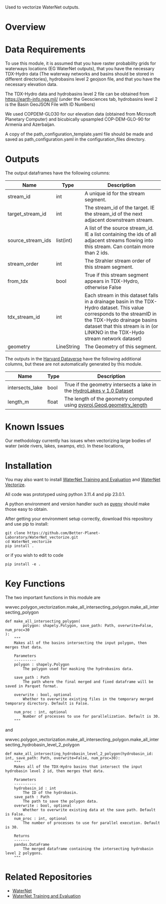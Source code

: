 Used to vectorize WaterNet outputs.

# Overview

# Data Requirements

To use this module, it is assumed that you have raster probability grids for waterways locations (EG WaterNet outputs),
that you have the necessary TDX-Hydro data (The waterway networks and basins should be stored in different directories),
hydrobasins level 2 geojson file, and that you have the necessary elevation data.

The TDX-Hydro data and hydrobasins level 2
file can be obtained from https://earth-info.nga.mil/ (under the Geosciences tab, hydrobasins level 2 is the Basin GeoJSON File with ID Numbers)

We used COPDEM-GLO30 for our elevation data (obtained from Microsoft Planetary Computer)
and bicubically upsampled COP-DEM-GLO-90 for Armenia and Azerbaijan.

A copy of the path_configuration_template.yaml file should be made and saved as path_configuration.yaml in the
configuration_files directory.


# Outputs

The output dataframes have the following columns:

| Name              | Type       | Description                                                                                                                                                                                                                              |
|-------------------|------------|------------------------------------------------------------------------------------------------------------------------------------------------------------------------------------------------------------------------------------------|
| stream_id         | int        | A unique id for the stream segment.                                                                                                                                                                                                      |
| target_stream_id  | int        | The stream_id of the target. IE the stream_id of the next adjacent downstream stream.                                                                                                                                                    |
| source_stream_ids | list(int)  | A list of the source stream_id. IE a list containing the ids of all adjacent streams flowing into this stream. Can contain more than 2 ids.                                                                                              |
| stream_order      | int        | The Strahler stream order of this stream segment.                                                                                                                                                                                        |
| from_tdx          | bool       | True if this stream segment appears in TDX-Hydro, otherwise False                                                                                                                                                                        |
| tdx_stream_id     | int        | Each stream in this dataset falls in a drainage basin in the TDX-Hydro dataset. This value corresponds to the streamID in the TDX-Hydo drainage basins dataset that this stream is in (or LINKNO in the TDX-Hydo stream network dataset) |
| geometry          | LineString | The Geometry of this segment.                                                                                                                                                                                                            |

The outputs in the [Harvard Dataverse](https://dataverse.harvard.edu/dataset.xhtml?persistentId=doi:10.7910/DVN/YY2XMG) have the following additional columns, but these are not automatically generated by this module.

| Name            | Type  | Description                                                                                                                                                  |
|-----------------|-------|--------------------------------------------------------------------------------------------------------------------------------------------------------------|
| intersects_lake | bool  | True if the geometry intersects a lake in the [HydroLakes v 1.0 Dataset](https://www.hydrosheds.org/products/hydrolakes)                                     |
| length_m        | float | The length of the geometry computed using [pyproj.Geod.geometry_length](https://pyproj4.github.io/pyproj/stable/api/geod.html#pyproj.Geod.geometry_length)   |


# Known Issues

Our methodology currently has issues when vectorizing large bodies of water (wide rivers, lakes, swamps, etc). In these locations, 

# Installation
You may also want to install [WaterNet Training and Evaluation](https://github.com/Better-Planet-Laboratory/WaterNet_training_and_evaluation) and
[WaterNet Vectorize](https://github.com/Better-Planet-Laboratory/WaterNet_vectorize).

All code was prototyped using python 3.11.4 and pip 23.0.1.

A python environment and version handler such as [pyenv](https://github.com/pyenv/pyenv) should make those easy to obtain.

After getting your environment setup correctly, download this repository and use pip to install:

```
git clone https://github.com/Better-Planet-Laboratory/WaterNet_vectorize.git
cd WaterNet_vectorize
pip install .
```

or if you wish to edit to code

``
pip install -e .
``

# Key Functions

The two important functions in this module are 

wwvec.polygon_vectorization.make_all_intersecting_polygon.make_all_intersecting_polygon

```
def make_all_intersecting_polygon(
        polygon: shapely.Polygon, save_path: Path, overwrite=False, num_proc=30
):
    """
    Makes all of the basins intersecting the input polygon, then merges that data.

    Parameters
    ----------
    polygon : shapely.Polygon
        The polygon used for masking the hydrobasins data.

    save_path : Path
        The path where the final merged and fixed dataframe will be saved in Parquet format.

    overwrite : bool, optional
        Whether to overwrite existing files in the temporary merged temporary directory. Default is False.

    num_proc : int, optional
        Number of processes to use for parallelization. Default is 30.
    """
```

and

wwvec.polygon_vectorization.make_all_intersecting_polygon.make_all_intersecting_hydrobasin_level_2_polygon
```
def make_all_intersecting_hydrobasin_level_2_polygon(hydrobasin_id: int, save_path: Path, overwrite=False, num_proc=30):
    """
    Makes all of the TDX-Hydro basins that intersect the input hydrobasin level 2 id, then merges that data.

    Parameters
    ----------
    hydrobasin_id : int
        The ID of the hydrobasin.
    save_path : Path
        The path to save the polygon data.
    overwrite : bool, optional
        Whether to overwrite existing data at the save path. Default is False.
    num_proc : int, optional
        The number of processes to use for parallel execution. Default is 30.

    Returns
    -------
    pandas.DataFrame
        The merged dataframe containing the intersecting hydrobasin level 2 polygons.
    """
```

# Related Repositories

 * [WaterNet](https://github.com/Better-Planet-Laboratory/WaterNet)
 * [WaterNet Training and Evaluation](https://github.com/Better-Planet-Laboratory/WaterNet_training_and_evaluation)
